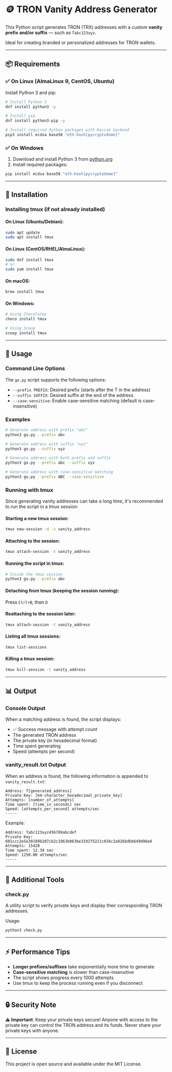 # 🪙 TRON Vanity Address Generator

This Python script generates TRON (TRX) addresses with a custom **vanity prefix and/or suffix** — such as `Tabc123xyz`.

Ideal for creating branded or personalized addresses for TRON wallets.

---

## 📦 Requirements

### ✅ On Linux (AlmaLinux 9, CentOS, Ubuntu)

Install Python 3 and pip:

```bash
# Install Python 3
dnf install python3 -y

# Install pip
dnf install python3-pip -y

# Install required Python packages with Keccak backend
pip3 install ecdsa base58 "eth-hash[pycryptodome]"
```

### ✅ On Windows

1. Download and install Python 3 from [python.org](https://www.python.org/downloads/)
2. Install required packages:
```bash
pip install ecdsa base58 "eth-hash[pycryptodome]"
```

---

## 🚀 Installation

### Installing tmux (if not already installed)

#### On Linux (Ubuntu/Debian):
```bash
sudo apt update
sudo apt install tmux
```

#### On Linux (CentOS/RHEL/AlmaLinux):
```bash
sudo dnf install tmux
# or
sudo yum install tmux
```

#### On macOS:
```bash
brew install tmux
```

#### On Windows:
```bash
# Using Chocolatey
choco install tmux

# Using Scoop
scoop install tmux
```

---

## 🎯 Usage

### Command Line Options

The `go.py` script supports the following options:

- `--prefix PREFIX`: Desired prefix (starts after the T in the address)
- `--suffix SUFFIX`: Desired suffix at the end of the address
- `--case-sensitive`: Enable case-sensitive matching (default is case-insensitive)

### Examples

```bash
# Generate address with prefix "abc"
python3 go.py --prefix abc

# Generate address with suffix "xyz"
python3 go.py --suffix xyz

# Generate address with both prefix and suffix
python3 go.py --prefix abc --suffix xyz

# Generate address with case-sensitive matching
python3 go.py --prefix ABC --case-sensitive
```

### Running with tmux

Since generating vanity addresses can take a long time, it's recommended to run the script in a tmux session:

#### Starting a new tmux session:
```bash
tmux new-session -d -s vanity_address
```

#### Attaching to the session:
```bash
tmux attach-session -t vanity_address
```

#### Running the script in tmux:
```bash
# Inside the tmux session
python3 go.py --prefix abc
```

#### Detaching from tmux (keeping the session running):
Press `Ctrl+B`, then `D`

#### Reattaching to the session later:
```bash
tmux attach-session -t vanity_address
```

#### Listing all tmux sessions:
```bash
tmux list-sessions
```

#### Killing a tmux session:
```bash
tmux kill-session -t vanity_address
```

---

## 📊 Output

### Console Output

When a matching address is found, the script displays:
- ✅ Success message with attempt count
- The generated TRON address
- The private key (in hexadecimal format)
- Time spent generating
- Speed (attempts per second)

### vanity_result.txt Output

When an address is found, the following information is appended to `vanity_result.txt`:

```
Address: T[generated_address]
Private Key: [64-character_hexadecimal_private_key]
Attempts: [number_of_attempts]
Time spent: [time_in_seconds] sec
Speed: [attempts_per_second] attempts/sec
-----
```

Example:
```
Address: Tabc123xyz456789abcdef
Private Key: 601ccc2e5e30189b287cb2c1963b063be319275221c026c2a826bdbb649d96e8
Attempts: 15420
Time spent: 12.34 sec
Speed: 1250.00 attempts/sec
-----
```

---

## 🔧 Additional Tools

### check.py
A utility script to verify private keys and display their corresponding TRON addresses.

Usage:
```bash
python3 check.py
```

---

## ⚡ Performance Tips

- **Longer prefixes/suffixes** take exponentially more time to generate
- **Case-sensitive matching** is slower than case-insensitive
- The script shows progress every 1000 attempts
- Use tmux to keep the process running even if you disconnect

---

## 🔒 Security Note

⚠️ **Important**: Keep your private keys secure! Anyone with access to the private key can control the TRON address and its funds. Never share your private keys with anyone.

---

## 📝 License

This project is open source and available under the MIT License.
